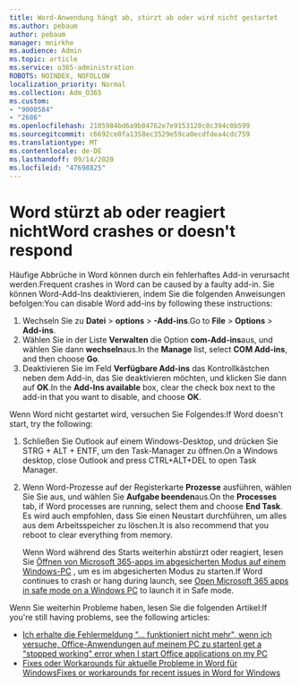 ```yaml
---
title: Word-Anwendung hängt ab, stürzt ab oder wird nicht gestartet
ms.author: pebaum
author: pebaum
manager: mnirkhe
ms.audience: Admin
ms.topic: article
ms.service: o365-administration
ROBOTS: NOINDEX, NOFOLLOW
localization_priority: Normal
ms.collection: Adm_O365
ms.custom:
- "9000584"
- "2686"
ms.openlocfilehash: 2105984bd6a9b04762e7e9153120c8c394c0b599
ms.sourcegitcommit: c6692ce0fa1358ec3529e59ca0ecdfdea4cdc759
ms.translationtype: MT
ms.contentlocale: de-DE
ms.lasthandoff: 09/14/2020
ms.locfileid: "47698825"
---
```

# <a name="word-crashes-or-doesnt-respond"></a><span data-ttu-id="64425-102">Word stürzt ab oder reagiert nicht</span><span class="sxs-lookup"><span data-stu-id="64425-102">Word crashes or doesn't respond</span></span>

<span data-ttu-id="64425-103">Häufige Abbrüche in Word können durch ein fehlerhaftes Add-in verursacht werden.</span><span class="sxs-lookup"><span data-stu-id="64425-103">Frequent crashes in Word can be caused by a faulty add-in.</span></span> <span data-ttu-id="64425-104">Sie können Word-Add-Ins deaktivieren, indem Sie die folgenden Anweisungen befolgen:</span><span class="sxs-lookup"><span data-stu-id="64425-104">You can disable Word add-ins by following these instructions:</span></span>

1. <span data-ttu-id="64425-105">Wechseln Sie zu **Datei**  >  **options**  >  **-Add-ins**.</span><span class="sxs-lookup"><span data-stu-id="64425-105">Go to **File** > **Options** > **Add-ins**.</span></span>
2. <span data-ttu-id="64425-106">Wählen Sie in der Liste **Verwalten** die Option **com-Add-ins**aus, und wählen Sie dann **wechseln**aus.</span><span class="sxs-lookup"><span data-stu-id="64425-106">In the **Manage** list, select **COM Add-ins**, and then choose **Go**.</span></span>
3. <span data-ttu-id="64425-107">Deaktivieren Sie im Feld **Verfügbare Add-ins** das Kontrollkästchen neben dem Add-in, das Sie deaktivieren möchten, und klicken Sie dann auf **OK**.</span><span class="sxs-lookup"><span data-stu-id="64425-107">In the **Add-Ins available** box, clear the check box next to the add-in that you want to disable, and choose **OK**.</span></span>

<span data-ttu-id="64425-108">Wenn Word nicht gestartet wird, versuchen Sie Folgendes:</span><span class="sxs-lookup"><span data-stu-id="64425-108">If Word doesn't start, try the following:</span></span>

1.   <span data-ttu-id="64425-109">Schließen Sie Outlook auf einem Windows-Desktop, und drücken Sie STRG + ALT + ENTF, um den Task-Manager zu öffnen.</span><span class="sxs-lookup"><span data-stu-id="64425-109">On a Windows desktop, close Outlook and press CTRL+ALT+DEL to open Task Manager.</span></span> 
2. <span data-ttu-id="64425-110">Wenn Word-Prozesse auf der Registerkarte **Prozesse** ausführen, wählen Sie Sie aus, und wählen Sie **Aufgabe beenden**aus.</span><span class="sxs-lookup"><span data-stu-id="64425-110">On the **Processes** tab, if Word processes are running, select them and choose **End Task**.</span></span> <span data-ttu-id="64425-111">Es wird auch empfohlen, dass Sie einen Neustart durchführen, um alles aus dem Arbeitsspeicher zu löschen.</span><span class="sxs-lookup"><span data-stu-id="64425-111">It is also recommend that you reboot to clear everything from memory.</span></span>

    <span data-ttu-id="64425-112">Wenn Word während des Starts weiterhin abstürzt oder reagiert, lesen Sie [Öffnen von Microsoft 365-apps im abgesicherten Modus auf einem Windows-PC](https://support.office.com/article/Open-Office-apps-in-safe-mode-on-a-Windows-PC-dedf944a-5f4b-4afb-a453-528af4f7ac72) , um es im abgesicherten Modus zu starten.</span><span class="sxs-lookup"><span data-stu-id="64425-112">If Word continues to crash or hang during launch, see [Open Microsoft 365 apps in safe mode on a Windows PC](https://support.office.com/article/Open-Office-apps-in-safe-mode-on-a-Windows-PC-dedf944a-5f4b-4afb-a453-528af4f7ac72) to launch it in Safe mode.</span></span>

<span data-ttu-id="64425-113">Wenn Sie weiterhin Probleme haben, lesen Sie die folgenden Artikel:</span><span class="sxs-lookup"><span data-stu-id="64425-113">If you're still having problems, see the following articles:</span></span> 
- [<span data-ttu-id="64425-114">Ich erhalte die Fehlermeldung "... funktioniert nicht mehr", wenn ich versuche, Office-Anwendungen auf meinem PC zu starten</span><span class="sxs-lookup"><span data-stu-id="64425-114">I get a "stopped working" error when I start Office applications on my PC</span></span>](https://support.office.com/article/52bd7985-4e99-4a35-84c8-2d9b8301a2fa)
- [<span data-ttu-id="64425-115">Fixes oder Workarounds für aktuelle Probleme in Word für Windows</span><span class="sxs-lookup"><span data-stu-id="64425-115">Fixes or workarounds for recent issues in Word for Windows</span></span>](https://support.office.com/article/bf6bf17c-2807-4871-83ce-e337ae8f0b86)